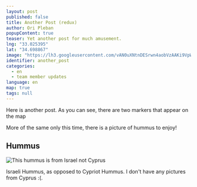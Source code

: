 ```yaml
---
layout: post
published: false
title: Another Post (redux)
author: Ori Pleban
popupContent: true
teaser: Yet another post for much amusement.
lng: "33.025395"
lat: "34.698867"
image: "https://lh3.googleusercontent.com/vAN0uXNtnDESrwn4aobVzAAKi9VpWX5sd2y1Uw5RhA=w1620-h911-no"
identifier: another_post
categories: 
  - en
  - team member updates
language: en
map: true
tags: null
---
```


Here is another post. As you can see, there are two markers that appear on the map

More of the same only this time, there is a picture of hummus to enjoy!

## Hummus

![This hummus is from Israel not Cyprus](https://lh3.googleusercontent.com/vAN0uXNtnDESrwn4aobVzAAKi9VpWX5sd2y1Uw5RhA=w1620-h911-no "Again not in Cyprus")

Israeli Hummus, as opposed to Cypriot Hummus. I don't have any pictures from Cyprus :(.
